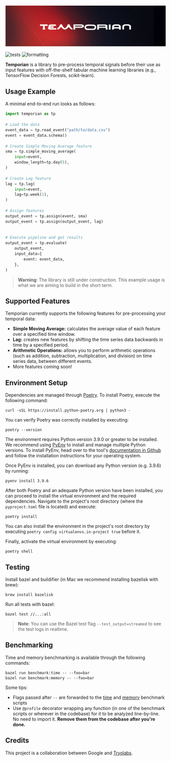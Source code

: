 ![Temporian logo](resources/banner.png)

![tests](https://github.com/google/temporian/actions/workflows/test.yaml/badge.svg) ![formatting](https://github.com/google/temporian/actions/workflows/formatting.yaml/badge.svg)

**Temporian** is a library to pre-process temporal signals before their use as input features with off-the-shelf tabular machine learning libraries (e.g., TensorFlow Decision Forests, scikit-learn).

## Usage Example

A minimal end-to-end run looks as follows:

```python
import temporian as tp

# Load the data
event_data = tp.read_event("path/to/data.csv")
event = event_data.schema()

# Create Simple Moving Average feature
sma = tp.simple_moving_average(
    input=event,
    window_length=tp.day(5),
)

# Create Lag feature
lag = tp.lag(
    input=event,
    lag=tp.week(1),
)

# Assign features
output_event = tp.assign(event, sma)
output_event = tp.assign(output_event, lag)


# Execute pipeline and get results
output_event = tp.evaluate(
    output_event,
    input_data={
        event: event_data,
    },
)

```

> **Warning**: The library is still under construction. This example usage is what we are aiming to build in the short term.

## Supported Features

Temporian currently supports the following features for pre-processing your temporal data:

-   **Simple Moving Average:** calculates the average value of each feature over a specified time window.
-   **Lag:** creates new features by shifting the time series data backwards in time by a specified period.
-   **Arithmetic Operations:** allows you to perform arithmetic operations (such as addition, subtraction, multiplication, and division) on time series data, between different events.
-   More features coming soon!

## Environment Setup

Dependencies are managed through [Poetry](https://python-poetry.org/). To
install Poetry, execute the following command:

```shell
curl -sSL https://install.python-poetry.org | python3 -
```

You can verify Poetry was correctly installed by executing:

```shell
poetry --version
```

The environment requires Python version 3.9.0 or greater to be installed. We
recommend using [PyEnv](https://github.com/pyenv/pyenv#installation) to install
and manage multiple Python versions. To install PyEnv, head over to the tool's
[documentation in Github](https://github.com/pyenv/pyenv#installation) and follow the
installation instructions for your operating system.

Once PyEnv is installed, you can download any Python version (e.g. 3.9.6) by
running:

```shell
pyenv install 3.9.6
```

After both Poetry and an adequate Python version have been installed, you can
proceed to install the virtual environment and the required dependencies.
Navigate to the project's root directory (where the `pyproject.toml` file is
located) and execute:

```shell
poetry install
```

You can also install the environment in the project's root directory by
executing `poetry config virtualenvs.in-project true` before it.

Finally, activate the virtual environment by executing:

```shell
poetry shell
```

## Testing

Install bazel and buildifier (in Mac we recommend installing bazelisk with brew):

```shell
brew install bazelisk
```

Run all tests with bazel:

```shell
bazel test //...:all
```

> **Note**: You can use the Bazel test flag `--test_output=streamed` to see the test logs in realtime.

## Benchmarking

Time and memory benchmarking is available through the following commands:

```shell
bazel run benchmark:time -- --foo=bar
bazel run benchmark:memory -- --foo=bar
```

Some tips:

-   Flags passed after `--` are forwarded to the [time](benchmark/time.sh) and
    [memory](benchmark/memory.sh) benchmark scripts
-   Use `@profile` decorator wrapping any function (in one of the benchmark
    scripts or wherever in the codebase) for it to be analyzed line-by-line. No
    need to import it. **Remove them from the codebase after you're done.**

## Credits

This project is a collaboration between Google and [Tryolabs](https://tryolabs.com/).
